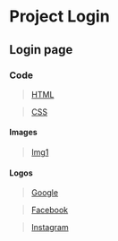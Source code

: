 # Project Login
## Login page
### Code
>[HTML](https://github.com/shreyash00007/Login/blob/main/index.html)

>[CSS](https://github.com/shreyash00007/Login/blob/main/style.css)

#### Images
>[Img1](https://github.com/shreyash00007/Login/blob/main/img1.jpg)

#### Logos
>[Google]()

>[Facebook]()

>[Instagram]()
